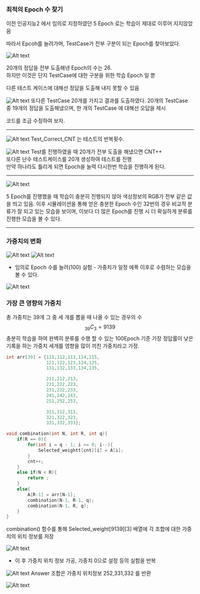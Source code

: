 ### 최적의 Epoch 수 찾기
이전 인공지능2 에서 임의로 지정하였던 5 Epoch 로는 학습이 제대로 이루어 지지않았음

따라서 Epcoh를 늘려가며, TestCase가 전부 구분이 되는 Epoch를 찾아보았다.


![Alt text](image.png)

20개의 정답을 전부 도출해낸 Epoch의 수는 26. </br>
하지만 이것은 단지 TestCase에 대한 구분을 위한 학습 Epoch 일 뿐 </br>

다른 테스트 케이스에 대해선 정답을 도출해 내지 못할 수 있음

![Alt text](image-1.png)
또다른 TestCase 20개를 가지고 결과를 도출하였다. 
20개의 TestCase 중 19개의 정답을 도출해냈으며, 한 개의 TestCase 에 대해선 오답을 제시


코드를 조금 수정하여 보자.

---
![Alt text](image-2.png)
Test_Correct_CNT 는 테스트의 반복횟수.

![Alt text](image-3.png)
Test를 진행하였을 때 20개가 전부 도출을 해냈으면 CNT++ </br>
또다른 난수 테스트케이스를 20개 생성하여 테스트를 진행 </br>
만약 하나라도 틀리게 되면 Epoch을 늘력 다시한번 학습을 진행하게 된다.

---

![Alt text](image-4.png)

5 Epoch를 진행했을 때 학습이 충분히 진행되지 않아 색상정보의 RGB가 전부 같은 값을 띄고 있음.
이후 시뮬레이션을 통해 얻은 충분한 Epoch 수인 32번의 경우 비교적 분류가 잘 되고 있는 모습을 보이며, 이보다 더 많은 Epoch를 진행 시 더 확실하게 분류를 진행한 모습을 볼 수 있다.

---

### 가중치의 변화
![Alt text](image-5.png)
![Alt text](image-6.png)

- 임의로 Epoch 수를 늘려(100) 실험 - 가중치가 일정 에폭 이후로 수렴하는 모습을 볼 수 있다.

![Alt text](image-7.png)

### 가장 큰 영향의 가중치

총 가중치는 39개
그 중 세 개를 뽑을 때 나올 수 있는 경우의 수 $$_{39}C_3 = 9139$$
충분히 학습을 하여 완벽히 분류를 수행 할 수 있는 100Epoch 기준
가장 정답률이 낮은 기록을 하는 가중치 세개를 영향을 많이 끼친 가중치라고 가정.

```C++
int arr[39] = {111,112,113,114,115,
               121,122,123,124,125,
               131,132,133,134,135,

               211,212,213,
               221,222,223,
               231,232,233,
               241,242,243,
               251,252,253,

               311,312,313,
               321,322,323,
               331,332,333};

void combination(int N, int R, int q){
    if(R == 0){
        for(int i = q - 1; i >= 0; i--){
            Selected_weightt[cnt][i] = A[i];
        }
        cnt++;
    }
    else if(N < R){
        return ;
    }
    else{
        A[R-1] = arr[N-1];
        combination(N-1, R-1, q);
        combination(N-1, R, q);
    }
}
```
combination() 함수를 통해 Selected_weight[9139][3] 배열에 각 조합에 대한 가중치의 위치 정보를 저장


![Alt text](image-8.png)

- 이 후 가중치 위치 정보 가공, 가중치 0으로 설정 등의 실험을 반복

![Alt text](image-9.png)
Answer 조합은 가중치 위치정보 252,331,332 를 반환 

![Alt text](image-10.png)
